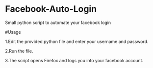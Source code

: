 # Facebook-Auto-Login

Small python script to automate your facebook  login

#Usage

1.Edit the provided python file and enter your username and password. 

2.Run the file.

3.The script opens Firefox and logs you into your facebook account.
